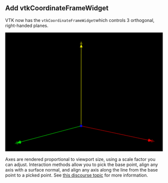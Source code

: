 ## Add vtkCoordinateFrameWidget

VTK now has the `vtkCoordinateFrameWidget`which controls 3 orthogonal, right-handed planes.

![Coordinate Frame Widget](../imgs/dev/coordinateFrameWidget.png "Coordinate Frame Widget")

Axes are rendered proportional to viewport size, using a scale factor you can adjust.
Interaction methods allow you to pick the base point, align any axis with a surface normal,
and align any axis along the line from the base point to a picked point.
See [this discourse topic](https://discourse.vtk.org/t/vtkcoordinateframewidget/) for more information.
